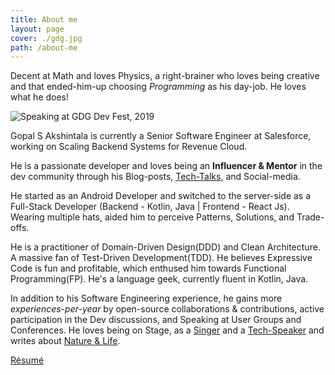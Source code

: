 ```yaml
---
title: About me
layout: page
cover: ./gdg.jpg
path: /about-me
---
```


Decent at Math and loves Physics, a right-brainer who loves being creative and that ended-him-up choosing _Programming_ as his day-job. He loves what he does!

![Speaking at GDG Dev Fest, 2019](gdg.jpg)

Gopal S Akshintala is currently a Senior Software Engineer at Salesforce, working on Scaling Backend Systems for Revenue Cloud.

He is a passionate developer and loves being an **Influencer & Mentor** in the dev community through his Blog-posts, [Tech-Talks](/my-talks), and Social-media.

He started as an Android Developer and switched to the server-side as a Full-Stack Developer (Backend - Kotlin, Java | Frontend - React Js). Wearing multiple hats, aided him to perceive Patterns, Solutions, and Trade-offs.

He is a practitioner of Domain-Driven Design(DDD) and Clean Architecture. A massive fan of Test-Driven Development(TDD). He believes Expressive Code is fun and profitable, which enthused him towards Functional Programming(FP). He's a language geek, currently fluent in Kotlin, Java.

In addition to his Software Engineering experience, he gains more _experiences-per-year_ by open-source collaborations & contributions, active participation in the Dev discussions, and Speaking at User Groups and Conferences. He loves being on Stage, as a [Singer](http://bit.ly/agssc) and a [Tech-Speaker](/my-talks) and writes about [Nature & Life](https://leafonthewind.ga).

[Résumé](http://bit.ly/ags-my-resume)
